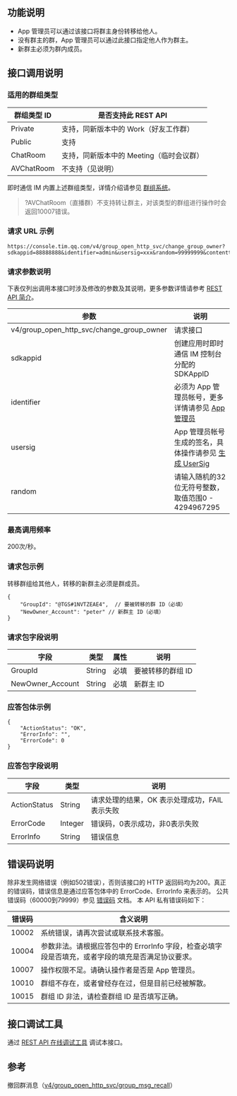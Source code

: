 ## 功能说明
-  App 管理员可以通过该接口将群主身份转移给他人。
-  没有群主的群，App 管理员可以通过此接口指定他人作为群主。
-  新群主必须为群内成员。

## 接口调用说明
### 适用的群组类型

|群组类型 ID| 是否支持此 REST API|
|-----------|------------|
|Private|支持，同新版本中的 Work（好友工作群）|
|Public|支持|
|ChatRoom|支持，同新版本中的 Meeting（临时会议群）|
|AVChatRoom|不支持（见说明）|

即时通信 IM 内置上述群组类型，详情介绍请参见 [群组系统](https://cloud.tencent.com/document/product/269/1502)。

>?AVChatRoom（直播群）不支持转让群主，对该类型的群组进行操作时会返回10007错误。

### 请求 URL 示例
```
https://console.tim.qq.com/v4/group_open_http_svc/change_group_owner?sdkappid=88888888&identifier=admin&usersig=xxx&random=99999999&contenttype=json
```
### 请求参数说明
下表仅列出调用本接口时涉及修改的参数及其说明，更多参数详情请参考 [REST API 简介](https://cloud.tencent.com/document/product/269/1519)。

| 参数               | 说明                                 |
| ------------------ | ------------------------------------ |
|v4/group_open_http_svc/change_group_owner | 请求接口                             |
| sdkappid           | 创建应用时即时通信 IM 控制台分配的 SDKAppID |
| identifier         | 必须为 App 管理员帐号，更多详情请参见 [App 管理员](https://cloud.tencent.com/document/product/269/31999#app-.E7.AE.A1.E7.90.86.E5.91.98)                |
| usersig            | App 管理员帐号生成的签名，具体操作请参见 [生成 UserSig](https://cloud.tencent.com/document/product/269/32688)    |
| random             | 请输入随机的32位无符号整数，取值范围0 - 4294967295                 |

### 最高调用频率
200次/秒。
### 请求包示例

转移群组给其他人，转移的新群主必须是群成员。
```
{
    "GroupId": "@TGS#1NVTZEAE4",  // 要被转移的群 ID（必填）
    "NewOwner_Account": "peter" // 新群主 ID（必填）
}
```

### 请求包字段说明

| 字段 | 类型 | 属性 | 说明 |
|---------|---------|---------|---------|
| GroupId | String | 必填 |要被转移的群组 ID |
| NewOwner_Account | String | 必填 |新群主 ID |

### 应答包体示例

```
{
    "ActionStatus": "OK",
    "ErrorInfo": "",
    "ErrorCode": 0
}
```

### 应答包字段说明

| 字段 | 类型 | 说明 |
|---------|---------|---------|
| ActionStatus | String | 请求处理的结果，OK 表示处理成功，FAIL 表示失败 |
| ErrorCode|	Integer	|错误码，0表示成功，非0表示失败 |
| ErrorInfo | String | 错误信息  |

## 错误码说明

除非发生网络错误（例如502错误），否则该接口的 HTTP 返回码均为200。真正的错误码，错误信息是通过应答包体中的 ErrorCode、ErrorInfo 来表示的。
公共错误码（60000到79999）参见 [错误码](https://cloud.tencent.com/document/product/269/1671) 文档。
本 API 私有错误码如下：

| 错误码 | 含义说明|
|---------|---------|
| 10002 | 系统错误，请再次尝试或联系技术客服。  |
| 10004 | 参数非法。请根据应答包中的 ErrorInfo 字段，检查必填字段是否填充，或者字段的填充是否满足协议要求。 |
| 10007 | 操作权限不足。请确认操作者是否是 App 管理员。 |
| 10010 | 群组不存在，或者曾经存在过，但是目前已经被解散。 |
| 10015 | 群组 ID 非法，请检查群组 ID 是否填写正确。  |

## 接口调试工具
通过 [REST API 在线调试工具](https://29294-22989-29805-29810.cdn-go.cn/api-test.html#v4/group_open_http_svc/change_group_owner) 调试本接口。

## 参考
撤回群消息（[v4/group_open_http_svc/group_msg_recall](https://cloud.tencent.com/document/product/269/12341)）

